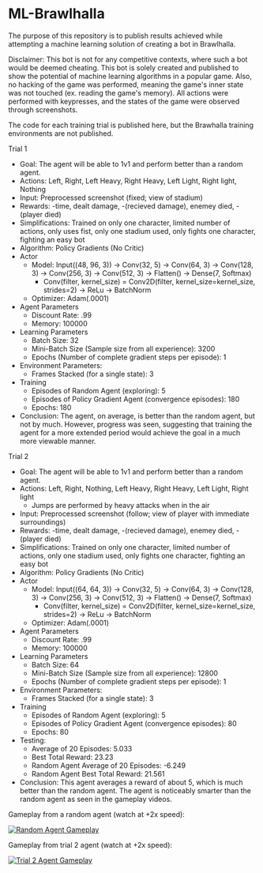 # ML-Brawlhalla
The purpose of this repository is to publish results achieved while attempting a machine learning solution of creating a bot in Brawlhalla.

Disclaimer: This bot is not for any competitive contexts, where such a bot would be deemed cheating. This bot is solely created and published to show the potential of machine learning algorithms in a popular game. Also, no hacking of the game was performed, meaning the game's inner state was not touched (ex. reading the game's memory). All actions were performed with keypresses, and the states of the game were observed through screenshots.

The code for each training trial is published here, but the Brawhalla training environments are not published.

Trial 1
- Goal: The agent will be able to 1v1 and perform better than a random agent.
- Actions: Left, Right, Left Heavy, Right Heavy, Left Light, Right light, Nothing
- Input: Preprocessed screenshot (fixed; view of stadium)
- Rewards: -time, dealt damage, -(recieved damage), enemey died, -(player died)
- Simplifications: Trained on only one character, limited number of actions, only uses fist, only one stadium used, only fights one character, fighting an easy bot
- Algorithm: Policy Gradients (No Critic)
- Actor
  - Model: Input((48, 96, 3)) -> Conv(32, 5) -> Conv(64, 3) -> Conv(128, 3) -> Conv(256, 3) -> Conv(512, 3) -> Flatten() -> Dense(7, Softmax)
    - Conv(filter, kernel_size) = Conv2D(filter, kernel_size=kernel_size, strides=2) -> ReLu -> BatchNorm 
  - Optimizer: Adam(.0001)
- Agent Parameters
  - Discount Rate: .99
  - Memory: 100000
- Learning Parameters
  - Batch Size: 32
  - Mini-Batch Size (Sample size from all experience): 3200
  - Epochs (Number of complete gradient steps per episode): 1
- Environment Parameters:
  - Frames Stacked (for a single state): 3
- Training
  - Episodes of Random Agent (exploring): 5
  - Episodes of Policy Gradient Agent (convergence episodes): 180
  - Epochs: 180
- Conclusion: The agent, on average, is better than the random agent, but not by much. However, progress was seen, suggesting that training the agent for a more extended period would achieve the goal in a much more viewable manner.

Trial 2
- Goal: The agent will be able to 1v1 and perform better than a random agent.
- Actions: Left, Right, Nothing, Left Heavy, Right Heavy, Left Light, Right light
  - Jumps are performed by heavy attacks when in the air
- Input: Preprocessed screenshot (follow; view of player with immediate surroundings)
- Rewards: -time, dealt damage, -(recieved damage), enemey died, -(player died)
- Simplifications: Trained on only one character, limited number of actions, only one stadium used, only fights one character, fighting an easy bot
- Algorithm: Policy Gradients (No Critic)
- Actor
  - Model: Input((64, 64, 3)) -> Conv(32, 5) -> Conv(64, 3) -> Conv(128, 3) -> Conv(256, 3) -> Conv(512, 3) -> Flatten() -> Dense(7, Softmax)
    - Conv(filter, kernel_size) = Conv2D(filter, kernel_size=kernel_size, strides=2) -> ReLu -> BatchNorm 
  - Optimizer: Adam(.0001)
- Agent Parameters
  - Discount Rate: .99
  - Memory: 100000
- Learning Parameters
  - Batch Size: 64
  - Mini-Batch Size (Sample size from all experience): 12800
  - Epochs (Number of complete gradient steps per episode): 1
- Environment Parameters:
  - Frames Stacked (for a single state): 3
- Training
  - Episodes of Random Agent (exploring): 5
  - Episodes of Policy Gradient Agent (convergence episodes): 80
  - Epochs: 80
- Testing:
  - Average of 20 Episodes: 5.033
  - Best Total Reward: 23.23
  - Random Agent Average of 20 Episodes: -6.249
  - Random Agent Best Total Reward: 21.561
- Conclusion: This agent averages a reward of about 5, which is much better than the random agent. The agent is noticeably smarter than the random agent as seen in the gameplay videos.

Gameplay from a random agent (watch at +2x speed):

[![Random Agent Gameplay](https://img.youtube.com/vi/276vlZKAxcQ/0.jpg)](https://youtu.be/276vlZKAxcQ)

Gameplay from trial 2 agent (watch at +2x speed):

[![Trial 2 Agent Gameplay](https://img.youtube.com/vi/0AEZq08cpEo/0.jpg)](https://youtu.be/0AEZq08cpEo)
